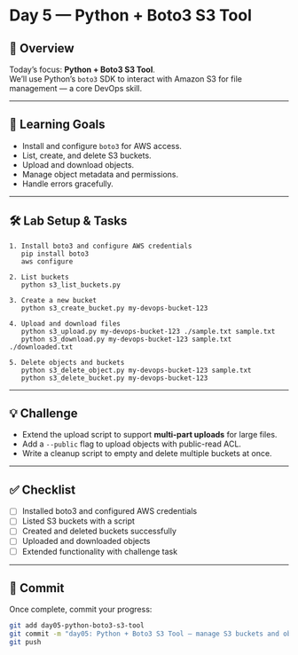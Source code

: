 # Day 5 — Python + Boto3 S3 Tool

## 📖 Overview
Today’s focus: **Python + Boto3 S3 Tool**.  
We’ll use Python’s `boto3` SDK to interact with Amazon S3 for file management — a core DevOps skill.

---

## 🎯 Learning Goals
- Install and configure `boto3` for AWS access.  
- List, create, and delete S3 buckets.  
- Upload and download objects.  
- Manage object metadata and permissions.  
- Handle errors gracefully.  

---

## 🛠️ Lab Setup & Tasks

```text
1. Install boto3 and configure AWS credentials
   pip install boto3
   aws configure

2. List buckets
   python s3_list_buckets.py

3. Create a new bucket
   python s3_create_bucket.py my-devops-bucket-123

4. Upload and download files
   python s3_upload.py my-devops-bucket-123 ./sample.txt sample.txt
   python s3_download.py my-devops-bucket-123 sample.txt ./downloaded.txt

5. Delete objects and buckets
   python s3_delete_object.py my-devops-bucket-123 sample.txt
   python s3_delete_bucket.py my-devops-bucket-123
```

---

## 💡 Challenge
- Extend the upload script to support **multi-part uploads** for large files.  
- Add a `--public` flag to upload objects with public-read ACL.  
- Write a cleanup script to empty and delete multiple buckets at once.  

---

## ✅ Checklist
- [ ] Installed boto3 and configured AWS credentials  
- [ ] Listed S3 buckets with a script  
- [ ] Created and deleted buckets successfully  
- [ ] Uploaded and downloaded objects  
- [ ] Extended functionality with challenge task  

---

## 📌 Commit
Once complete, commit your progress:
```bash
git add day05-python-boto3-s3-tool
git commit -m "day05: Python + Boto3 S3 Tool — manage S3 buckets and objects"
git push
```
